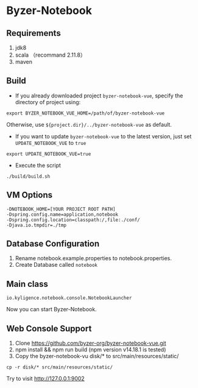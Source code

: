 # Byzer-Notebook


## Requirements

1. jdk8
2. scala （recommand 2.11.8）
3. maven

## Build
* If you already downloaded project `byzer-notebook-vue`, specify the directory of project using:
```shell
export BYZER_NOTEBOOK_VUE_HOME=/path/of/byzer-notebook-vue
```
Otherwise, use `${project.dir}/../byzer-notebook-vue` as default.

* If you want to update `byzer-notebook-vue` to the latest version, just set `UPDATE_NOTEBOOK_VUE` to `true`
```shell
export UPDATE_NOTEBOOK_VUE=true
```

* Execute the script
```shell
./build/build.sh
```

## VM Options

```
-DNOTEBOOK_HOME=[YOUR PROJECT ROOT PATH]
-Dspring.config.name=application,notebook
-Dspring.config.location=classpath:/,file:./conf/
-Djava.io.tmpdir=./tmp
```

## Database Configuration

1. Rename notebook.example.properties to notebook.properties.
2. Create Database called `notebook`


## Main class

```
io.kyligence.notebook.console.NotebookLauncher
```

Now you can start Byzer-Notebook.

## Web Console Support

1. Clone https://github.com/byzer-org/byzer-notebook-vue.git
2. npm install && npm run build  (npm version v14.18.1 is tested)
3. Copy the byzer-notebook-vu disk/* to src/main/resources/static/

```
cp -r disk/* src/main/resources/static/
```

Try to visit http://127.0.0.1:9002
